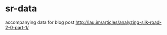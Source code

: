 sr-data
=======

accompanying data for blog post http://lau.im/articles/analyzing-silk-road-2-0-part-1/
